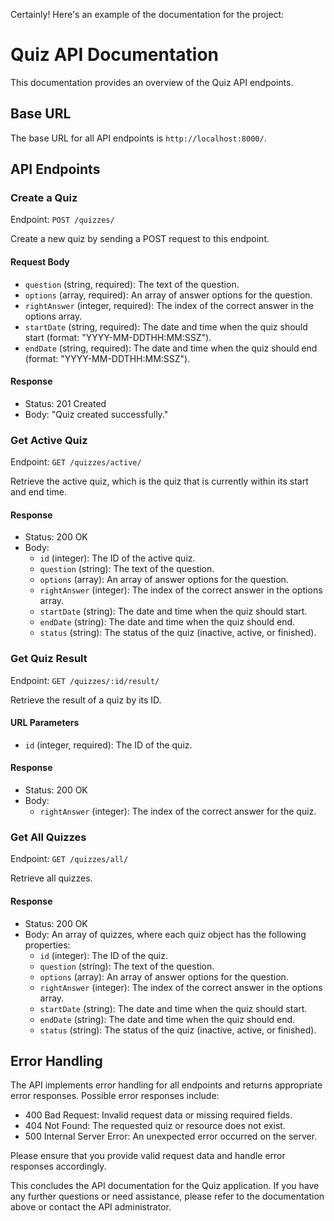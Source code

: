 Certainly! Here's an example of the documentation for the project:

# Quiz API Documentation

This documentation provides an overview of the Quiz API endpoints.

## Base URL

The base URL for all API endpoints is `http://localhost:8000/`.

## API Endpoints

### Create a Quiz

Endpoint: `POST /quizzes/`

Create a new quiz by sending a POST request to this endpoint.

#### Request Body

- `question` (string, required): The text of the question.
- `options` (array, required): An array of answer options for the question.
- `rightAnswer` (integer, required): The index of the correct answer in the options array.
- `startDate` (string, required): The date and time when the quiz should start (format: "YYYY-MM-DDTHH:MM:SSZ").
- `endDate` (string, required): The date and time when the quiz should end (format: "YYYY-MM-DDTHH:MM:SSZ").

#### Response

- Status: 201 Created
- Body: "Quiz created successfully."

### Get Active Quiz

Endpoint: `GET /quizzes/active/`

Retrieve the active quiz, which is the quiz that is currently within its start and end time.

#### Response

- Status: 200 OK
- Body:
  - `id` (integer): The ID of the active quiz.
  - `question` (string): The text of the question.
  - `options` (array): An array of answer options for the question.
  - `rightAnswer` (integer): The index of the correct answer in the options array.
  - `startDate` (string): The date and time when the quiz should start.
  - `endDate` (string): The date and time when the quiz should end.
  - `status` (string): The status of the quiz (inactive, active, or finished).

### Get Quiz Result

Endpoint: `GET /quizzes/:id/result/`

Retrieve the result of a quiz by its ID.

#### URL Parameters

- `id` (integer, required): The ID of the quiz.

#### Response

- Status: 200 OK
- Body:
  - `rightAnswer` (integer): The index of the correct answer for the quiz.

### Get All Quizzes

Endpoint: `GET /quizzes/all/`

Retrieve all quizzes.

#### Response

- Status: 200 OK
- Body: An array of quizzes, where each quiz object has the following properties:
  - `id` (integer): The ID of the quiz.
  - `question` (string): The text of the question.
  - `options` (array): An array of answer options for the question.
  - `rightAnswer` (integer): The index of the correct answer in the options array.
  - `startDate` (string): The date and time when the quiz should start.
  - `endDate` (string): The date and time when the quiz should end.
  - `status` (string): The status of the quiz (inactive, active, or finished).

## Error Handling

The API implements error handling for all endpoints and returns appropriate error responses. Possible error responses include:

- 400 Bad Request: Invalid request data or missing required fields.
- 404 Not Found: The requested quiz or resource does not exist.
- 500 Internal Server Error: An unexpected error occurred on the server.

Please ensure that you provide valid request data and handle error responses accordingly.

This concludes the API documentation for the Quiz application. If you have any further questions or need assistance, please refer to the documentation above or contact the API administrator.
